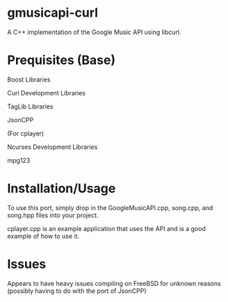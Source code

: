 gmusicapi-curl
==============

A C++ implementation of the Google Music API using libcurl.

Prequisites (Base)
==============
Boost Libraries

Curl Development Libraries

TagLib Libraries

JsonCPP

(For cplayer)

Ncurses Development Libraries

mpg123

Installation/Usage
===================
To use this port, simply drop in the GoogleMusicAPI.cpp, song.cpp, and song.hpp files into your project.

cplayer.cpp is an example application that uses the API and is a good example of how to use it.

Issues
===================

Appears to have heavy issues compiling on FreeBSD for unknown reasons (possibly having to do with the port of JsonCPP)
